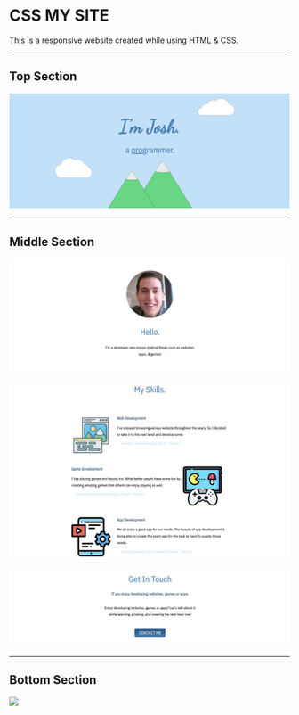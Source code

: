 <h1>CSS MY SITE</h1>

<p>
This is a responsive website created while using HTML & CSS.
</p>

---

<h2>Top Section</h2>
<p>
<img src="images/top-section.png">
</p>

---

<h2>Middle Section</h2>
<p>
<img src="images/middle-section-1.png">
</p>

<p>
<img src="images/middle-section-2.png">
</p>

<p>
<img src="images/middle-section-3.png">
</p>

---

<h2>Bottom Section</h2>
<p>
<img src="images/middle-section.png">
</p>